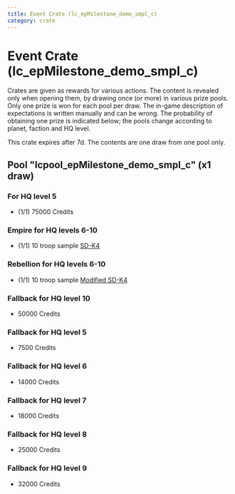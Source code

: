 ```yaml
---
title: Event Crate (lc_epMilestone_demo_smpl_c)
category: crate
---
```


# Event Crate (lc_epMilestone_demo_smpl_c)

Crates are given as rewards for various actions. The content is revealed only when opening them, by drawing once (or more) in various prize pools. Only one prize is won for each pool per draw. The in-game description of expectations is written manually and can be wrong. The probability of obtaining one prize is indicated below; the pools change according to planet, faction and HQ level.

This crate expires after 7d. The contents are one draw from one pool only.

## Pool "lcpool_epMilestone_demo_smpl_c" (x1 draw)

### For HQ level 5

  * (1/1) 75000 Credits

### Empire for HQ levels 6-10

  * (1/1) 10 troop sample [SD-K4](HeroEmpireSpiderDroid)

### Rebellion for HQ levels 6-10

  * (1/1) 10 troop sample [Modified SD-K4](HeroRebelSpiderDroid)

### Fallback for HQ level 10

  * 50000 Credits

### Fallback for HQ level 5

  * 7500 Credits

### Fallback for HQ level 6

  * 14000 Credits

### Fallback for HQ level 7

  * 18000 Credits

### Fallback for HQ level 8

  * 25000 Credits

### Fallback for HQ level 9

  * 32000 Credits